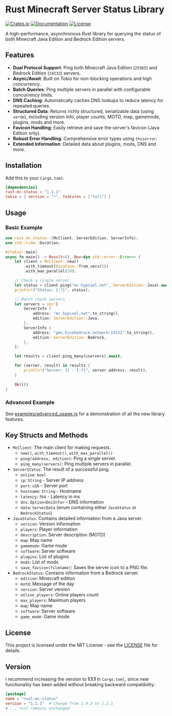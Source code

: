 # Rust Minecraft Server Status Library

[![Crates.io](https://img.shields.io/crates/v/rust-mc-status)](https://crates.io/crates/rust-mc-status)
[![Documentation](https://docs.rs/rust-mc-status/badge.svg)](https://docs.rs/rust-mc-status)
[![License](https://img.shields.io/badge/license-MIT-blue.svg)](LICENSE)

A high-performance, asynchronous Rust library for querying the status of both Minecraft Java Edition and Bedrock Edition servers.

## Features

*   **Dual Protocol Support**: Ping both Minecraft Java Edition (`25565`) and Bedrock Edition (`19132`) servers.
*   **Async/Await**: Built on Tokio for non-blocking operations and high concurrency.
*   **Batch Queries**: Ping multiple servers in parallel with configurable concurrency limits.
*   **DNS Caching**: Automatically caches DNS lookups to reduce latency for repeated queries.
*   **Structured Data**: Returns richly structured, serializable data (using `serde`), including version info, player counts, MOTD, map, gamemode, plugins, mods and more.
*   **Favicon Handling**: Easily retrieve and save the server's favicon (Java Edition only).
*   **Robust Error Handling**: Comprehensive error types using `thiserror`.
*   **Extended Information**: Detailed data about plugins, mods, DNS and more.

## Installation

Add this to your `Cargo.toml`:

```toml
[dependencies]
rust-mc-status = "1.1.1"
tokio = { version = "*", features = ["full"] }
```

## Usage

### Basic Example

```rust
use rust_mc_status::{McClient, ServerEdition, ServerInfo};
use std::time::Duration;

#[tokio::main]
async fn main() -> Result<(), Box<dyn std::error::Error>> {
    let client = McClient::new()
        .with_timeout(Duration::from_secs(5))
        .with_max_parallel(10);

    // Check a single server
    let status = client.ping("mc.hypixel.net", ServerEdition::Java).await?;
    println!("Status: {:?}", status);

    // Batch check servers
    let servers = vec![
        ServerInfo {
            address: "mc.hypixel.net".to_string(),
            edition: ServerEdition::Java,
        },
        ServerInfo {
            address: "geo.hivebedrock.network:19132".to_string(),
            edition: ServerEdition::Bedrock,
        },
    ];

    let results = client.ping_many(&servers).await;

    for (server, result) in results {
        println!("Server: {} - {:?}", server.address, result);
    }
    
    Ok(())
}
```

### Advanced Example

See [examples/advanced_usage.rs](examples/advanced_usage.rs) for a demonstration of all the new library features.

## Key Structs and Methods

*   `McClient`: The main client for making requests.
    *   `new()`, `with_timeout()`, `with_max_parallel()`
    *   `ping(address, edition)`: Ping a single server.
    *   `ping_many(servers)`: Ping multiple servers in parallel.
*   `ServerStatus`: The result of a successful ping.
    *   `online`: `bool`
    *   `ip`: `String` - Server IP address
    *   `port`: `u16` - Server port
    *   `hostname`: `String` - Hostname
    *   `latency`: `f64` - Latency in ms
    *   `dns`: `Option<DnsInfo>` - DNS information
    *   `data`: `ServerData` (enum containing either `JavaStatus` or `BedrockStatus`)
*   `JavaStatus`: Contains detailed information from a Java server.
    *   `version`: Version information
    *   `players`: Player information
    *   `description`: Server description (MOTD)
    *   `map`: Map name
    *   `gamemode`: Game mode
    *   `software`: Server software
    *   `plugins`: List of plugins
    *   `mods`: List of mods
    *   `save_favicon(filename)`: Saves the server icon to a PNG file.
*   `BedrockStatus`: Contains information from a Bedrock server.
    *   `edition`: Minecraft edition
    *   `motd`: Message of the day
    *   `version`: Server version
    *   `online_players`: Online players count
    *   `max_players`: Maximum players
    *   `map`: Map name
    *   `software`: Server software
    *   `game_mode`: Game mode

## License

This project is licensed under the MIT License - see the [LICENSE](LICENSE) file for details.

## Version

I recommend increasing the version to **1.1.1** in `Cargo.toml`, since new functionality has been added without breaking backward compatibility:

```toml
[package]
name = "rust-mc-status"
version = "1.1.1"  # Change from 1.0.3 to 1.1.1
# ... rest remains unchanged
```